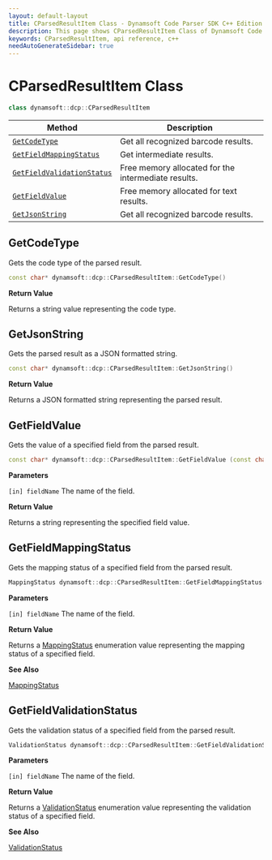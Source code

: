 ```yaml
---
layout: default-layout
title: CParsedResultItem Class - Dynamsoft Code Parser SDK C++ Edition API Reference
description: This page shows CParsedResultItem Class of Dynamsoft Code Parser SDK C++ Edition.
keywords: CParsedResultItem, api reference, c++
needAutoGenerateSidebar: true
---
```



# CParsedResultItem Class

```cpp
class dynamsoft::dcp::CParsedResultItem
```

  | Method               | Description |
  |----------------------|-------------|
  | [`GetCodeType`](#getcodetype) | Get all recognized barcode results. |
  | [`GetFieldMappingStatus`](#getfieldmappingstatus) | Get intermediate results. |
  | [`GetFieldValidationStatus`](#getfieldvalidationstatus) | Free memory allocated for the intermediate results. |
  | [`GetFieldValue`](#getfieldvalue) | Free memory allocated for text results. |
  | [`GetJsonString`](#getjsonstring) | Get all recognized barcode results. |
  
## GetCodeType

Gets the code type of the parsed result.

```cpp
const char* dynamsoft::dcp::CParsedResultItem::GetCodeType()
```

**Return Value**

Returns a string value representing the code type.

## GetJsonString

Gets the parsed result as a JSON formatted string.

```cpp
const char* dynamsoft::dcp::CParsedResultItem::GetJsonString()
```

**Return Value**

Returns a JSON formatted string representing the parsed result.

## GetFieldValue

Gets the value of a specified field from the parsed result.

```cpp
const char* dynamsoft::dcp::CParsedResultItem::GetFieldValue (const char* fieldName)
```

**Parameters**

`[in] fieldName` The name of the field.

**Return Value**

Returns a string representing the specified field value.

## GetFieldMappingStatus

Gets the mapping status of a specified field from the parsed result.

```cpp
MappingStatus dynamsoft::dcp::CParsedResultItem::GetFieldMappingStatus(const char* fieldName)
```

**Parameters**

`[in] fieldName` The name of the field.


**Return Value**

Returns a [MappingStatus]({{site.cpp_enum}}mapping-status.html) enumeration value representing the mapping status of a specified field.

**See Also**

[MappingStatus]({{site.cpp_enum}}mapping-status.html)

## GetFieldValidationStatus

Gets the validation status of a specified field from the parsed result.

```cpp
ValidationStatus dynamsoft::dcp::CParsedResultItem::GetFieldValidationStatus(const char* fieldName)
```

**Parameters**

`[in] fieldName` The name of the field.

**Return Value**

Returns a [ValidationStatus]({{site.cpp_enum}}validation-status.html) enumeration value representing the validation status of a specified field.

**See Also**

[ValidationStatus]({{site.cpp_enum}}validation-status.html)
